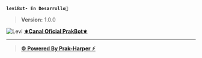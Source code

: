 **`leviBot- En Desarrollo🚩`**
> **Version:** 1.0.0

![Levi](https://files.catbox.moe/sexx1t.jpg)
**[⚜️Canal Oficial PrakBot⚜️](https://whatsapp.com/channel/0029VakfOZfHFxP7rNrUQk2d)**

___

> **[© Powered By Prak-Harper ⚡︎](https://github.com/Prakharper)**